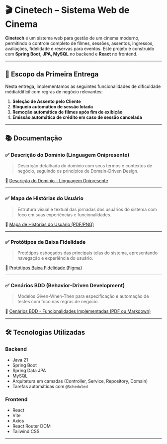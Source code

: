 # 🎬 Cinetech – Sistema Web de Cinema

**Cinetech** é um sistema web para gestão de um cinema moderno, permitindo o controle completo de filmes, sessões, assentos, ingressos, avaliações, fidelidade e reservas para eventos. Este projeto é construído com **Spring Boot, JPA, MySQL** no backend e **React** no frontend.

---

## 📌 Escopo da Primeira Entrega

Nesta entrega, implementamos as seguintes funcionalidades de dificuldade média/difícil com regras de negócio relevantes:

1. **Seleção de Assento pelo Cliente**
2. **Bloqueio automático de sessão lotada**
3. **Remoção automática de filmes após fim de exibição**
4. **Emissão automática de crédito em caso de sessão cancelada**

---

## 📚 Documentação

### ✅ Descrição do Domínio (Linguagem Onipresente)
> Descrição detalhada do domínio com seus termos e contextos de negócio, seguindo os princípios de Domain-Driven Design.

📄 [Descrição do Domínio - Linguagem Onipresente](https://docs.google.com/document/d/1ljjS3MdCNJ1ICzl2iHkGtTbbmUeqh5sGUR-j-Z_dQPY/edit?usp=sharing)

---

### ✅ Mapa de Histórias do Usuário
> Estrutura visual e textual das jornadas dos usuários do sistema com foco em suas experiências e funcionalidades.

📄 [Mapa de Histórias do Usuário (PDF/PNG)](https://drive.google.com/drive/folders/1jvSpfGGg1DuddcfuCANlJetDbwfmFGyl?usp=sharing)

---

### ✅ Protótipos de Baixa Fidelidade
> Protótipos esboçados das principais telas do sistema, apresentando navegação e experiência do usuário.

📄 [Protótipos Baixa Fidelidade (Figma)](https://www.figma.com/design/ZJobBqNk6vtbl5q4hxJP8t/Untitled?node-id=1-3&t=yAPDriBurVbDJS1F-1)

---

### ✅ Cenários BDD (Behavior-Driven Development)
> Modelos Given-When-Then para especificação e automação de testes com foco nas regras de negócio.

📄 [Cenários BDD - Funcionalidades Implementadas (PDF ou Markdown)](https://docs.google.com/document/d/1NpiIm_egSG-9yo--d5ruzQnb9pZ8-D8GTQ4E4FA0H8g/edit?usp=drivesdk)

---

## 🛠️ Tecnologias Utilizadas

### Backend
- Java 21
- Spring Boot
- Spring Data JPA
- MySQL
- Arquitetura em camadas (Controller, Service, Repository, Domain)
- Tarefas automáticas com `@Scheduled`

### Frontend
- React
- Vite
- Axios
- React Router DOM
- Tailwind CSS

---

